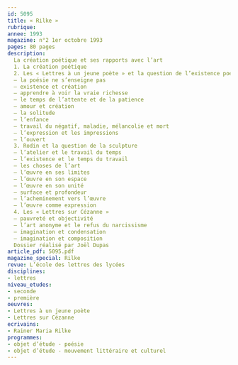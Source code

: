 ```yaml
---
id: 5095
title: « Rilke »
rubrique: 
annee: 1993
magazine: n°2 1er octobre 1993
pages: 80 pages
description: 
  La création poétique et ses rapports avec l’art
  1. La création poétique
  2. Les « Lettres à un jeune poète » et la question de l’existence poétique 
  – la poésie ne s’enseigne pas 
  – existence et création 
  – apprendre à voir la vraie richesse
  – le temps de l’attente et de la patience 
  – amour et création 
  – la solitude 
  – l’enfance 
  – travail du négatif, maladie, mélancolie et mort 
  – l’expression et les impressions 
  – l’ouvert
  3. Rodin et la question de la sculpture
  – l’atelier et le travail du temps
  – l’existence et le temps du travail 
  – les choses de l’art 
  – l’œuvre en ses limites 
  – l’œuvre en son espace 
  – l’œuvre en son unité 
  – surface et profondeur 
  – l’acheminement vers l’œuvre 
  – l’œuvre comme expression
  4. Les « Lettres sur Cézanne » 
  – pauvreté et objectivité 
  – l’art anonyme et le refus du narcissisme 
  – imagination et condensation 
  – imagination et composition
  Dossier réalisé par Joël Dupas
article_pdf: 5095.pdf
magazine_special: Rilke 
revue: L’école des lettres des lycées
disciplines:
- lettres
niveau_etudes:
- seconde
- première
oeuvres:
- Lettres à un jeune poète
- Lettres sur Cézanne
ecrivains:
- Rainer Maria Rilke
programmes:
- objet d’étude - poésie
- objet d’étude - mouvement littéraire et culturel
---
```

